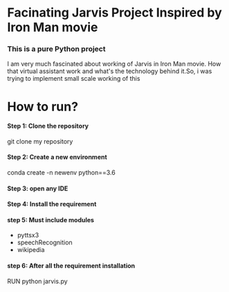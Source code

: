 # Facinating Jarvis Project Inspired by Iron Man movie

<h3>This is a pure Python project</h3>
<p>I am very much fascinated about working of Jarvis in Iron Man movie. How that virtual assistant work and what's the technology behind it.So, i was trying to implement small scale working of this</p>

# How to run?

<h4>Step 1: Clone the repository </h4>
<p>git clone my repository</p>

<h4>Step 2: Create a new environment </h4>
<p>conda create -n newenv python==3.6</p>

<h4>Step 3: open any IDE</h4>

<h4>Step 4: Install the requirement</h4>

<h4> step 5: Must include modules </h4>
<ul>
<li>pyttsx3</li>
<li>speechRecognition</li>
<li>wikipedia</li>
</ul>

<h4> step 6: After all the requirement installation </h4>
<p> RUN python jarvis.py
